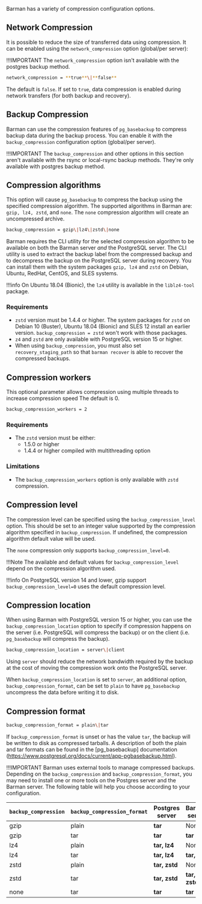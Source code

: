 Barman has a variety of compression configuration options.

## Network Compression

It is possible to reduce the size of transferred data using compression. It can be enabled using the `network_compression` option (global/per server):

!!!IMPORTANT
    The `network_compression` option isn't available with the postgres backup method.
```bash
network_compression = **true**\|**false**
```
The default is `false`.  If set to `true`, data compression is enabled during network transfers (for both backup and recovery).

## Backup Compression

Barman can use the compression features of `pg_basebackup` to compress backup data during the backup process.  You can enable it with the `backup_compression` configuration option (global/per server).

!!!IMPORTANT
    The `backup_compression` and other options in this section aren't available with the rsync or local-rsync backup methods. They're only available with postgres backup method.

## Compression algorithms

This option will cause `pg_basebackup` to compress the backup using the specified compression algorithm. The supported algorithms in Barman are: `gzip, lz4, zstd`, and `none`. The `none` compression algorithm will create an uncompressed archive.
```bash
backup_compression = gzip\|lz4\|zstd\|none
```
Barman requires the CLI utility for the selected compression algorithm to be available on both the Barman server *and* the PostgreSQL server. The CLI utility is used to extract the backup label from the compressed backup and to decompress the backup on the PostgreSQL server during recovery. You can install them with the system packages `gzip, lz4` and `zstd` on Debian, Ubuntu, RedHat, CentOS, and SLES systems.

!!!info
    On Ubuntu 18.04 (Bionic), the `lz4` utility is available in the `liblz4-tool` package.

### Requirements

- `zstd` version must be 1.4.4 or higher. The system packages for `zstd` on Debian 10 (Buster), Ubuntu 18.04 (Bionic) and SLES 12 install an earlier version.  `backup_compression = zstd` won't work with those packages.
- `z4` and `zstd` are only available with PostgreSQL version 15 or higher.
- When using `backup_compression`, you must also set `recovery_staging_path` so that `barman recover` is able to recover the compressed backups.

## Compression workers

This optional parameter allows compression using multiple threads to increase compression speed The default is 0.  

```bash
backup_compression_workers = 2
```
### Requirements

- The `zstd` version must be either:
    - 1.5.0 or higher
    - 1.4.4 or higher compiled with multithreading option

### Limitations
- The `backup_compression_workers` option is only available with `zstd` compression.

## Compression level

The compression level can be specified using the `backup_compression_level` option. This should be set to an integer value supported by the compression algorithm specified in `backup_compression`. If undefined, the compression algorithm default value will be used.

The `none` compression only supports `backup_compression_level=0`.

!!!Note
    The available and default values for `backup_compression_level` depend on the compression algorithm used. 

!!!info
    On PostgreSQL version 14 and lower, gzip support `backup_compression_level=0` uses the default compression level.

## Compression location

When using Barman with PostgreSQL version 15 or higher, you can use the `backup_compression_location` option to specify if compression happens on the server (i.e. PostgreSQL will compress the backup) or on the client (i.e. `pg_basebackup` will compress the backup).

```bash
backup_compression_location = server\|client
```
 Using `server` should reduce the network bandwidth required by the backup at the cost of moving the compression work onto the PostgreSQL server.

When `backup_compression_location` is set to `server`, an additional option, `backup_compression_format`, can be set to `plain` to have `pg_basebackup `uncompress the data before writing it to disk.

## Compression format
```bash
backup_compression_format = plain\|tar
```
If `backup_compression_format` is unset or has the value `tar`, the backup will be written to disk as compressed tarballs. A description of both the plain and tar formats can be found in the [pg_basebackup] documentation (https://www.postgresql.org/docs/current/app-pgbasebackup.html).

!!!IMPORTANT
    Barman uses external tools to manage compressed backups. Depending on the `backup_compression` and `backup_compression_format`, you may need to install one or more tools on the Postgres server and the Barman server. The following table will help you choose according to your configuration.

| **`backup_compression`** | **`backup_compression_format`** | **Postgres server** | **Barman server** |
|------------------------|-------------------------------|---------------------|-------------------|
| gzip                   | plain                         | **tar**             | None              |
| gzip                   | tar                           | **tar**             | **tar**           |
| lz4                    | plain                         | **tar, lz4**        | None              |
| lz4                    | tar                           | **tar, lz4**        | **tar, lz4**      |
| zstd                   | plain                         | **tar, zstd**       | None              |
| zstd                   | tar                           | **tar, zstd**       | **tar, zstd**     |
| none                   | tar                           | **tar**             | **tar**           |